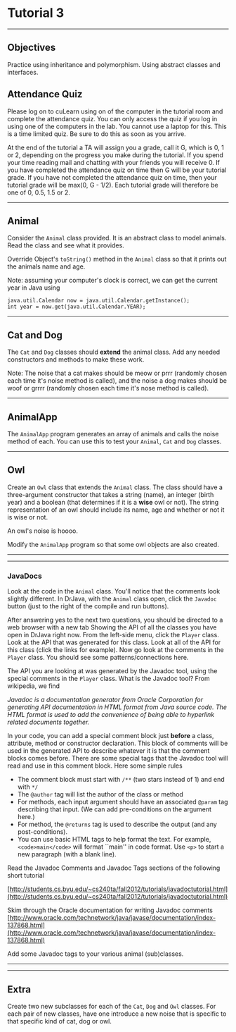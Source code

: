 # Tutorial 3
---

## Objectives  
Practice using inheritance and polymorphism. Using abstract classes and interfaces.



## Attendance Quiz

Please log on to cuLearn using on of the computer in the tutorial room and complete the attendance quiz. You can only access the quiz if you log in using one of the computers in the lab. You cannot use a laptop for this. This is a time limited quiz. Be sure to do this as soon as you arrive.

At the end of the tutorial a TA will assign you a grade, call it G, which is 0, 1 or 2, depending on the progress you make during the tutorial. If you spend your time reading mail and chatting with your friends you will receive 0. If you have completed the attendance quiz on time then G will be your tutorial grade. If you have not completed the attendance quiz on time, then your tutorial grade will be max(0, G - 1/2). Each tutorial grade will therefore be one of 0, 0.5, 1.5 or 2.

---

## Animal
Consider the `Animal` class provided. It is an abstract class to model animals. Read the class and see what it provides.

Override Object's `toString()` method in the `Animal` class so that it prints out the animals name and age. 

Note: assuming your computer's clock is correct, we can get the current year in Java using

```
java.util.Calendar now = java.util.Calendar.getInstance();
int year = now.get(java.util.Calendar.YEAR);
```

---
 
## Cat and Dog
The `Cat` and `Dog` classes should __extend__ the animal class. Add any needed constructors and methods to make these work.

Note: The noise that a cat makes should be meow or prrr (randomly chosen each time it's noise method is called), and the noise a dog makes should be woof or grrrr (randomly chosen each time it's nose method is called).

---

## AnimalApp
The `AnimalApp` program generates an array of animals and calls the noise method of each. You can use this to test your `Animal`, `Cat` and `Dog` classes.


---

## Owl
Create an `Owl` class that extends the `Animal` class. The class should have a three-argument constructor that takes a string (name), an integer (birth year) and a boolean (that determines if it is a __wise__ owl or not). The string representation of an owl should include its name, age and whether or not it is wise or not. 

An owl's noise is hoooo.

Modify the `AnimalApp` program so that some owl objects are also created.

---
---

### JavaDocs


Look at the code in the `Animal` class.  You'll notice that the comments look slightly different. In DrJava, with the `Animal` class open, click the `Javadoc` button (just to the right of the compile and run buttons).

After answering yes to the next two questions, you should be directed to a web browser with a new tab Showing the API of all the classes you have open in DrJava right now.  From the left-side menu, click the `Player` class.  Look at the API that was generated for this class.  Look at all of the API for this class (click the links for example).  Now go look at the comments in the `Player` class. You should see some patterns/connections here.

The API you are looking at was generated by the Javadoc tool, using the special comments in the `Player` class. What is the Javadoc tool?  From wikipedia, we find

_Javadoc is a documentation generator from Oracle Corporation for generating API documentation in HTML format from Java source code. The HTML format is used to add the convenience of being able to hyperlink related documents together._


In your code, you can add a special comment block just __before__ a class, attribute, method or constructor 
declaration.  This block of comments will be used in the generated API to describe whatever it is that the 
comment blocks comes before.  There are some special tags that the Javadoc tool will read and use in this
comment block.  Here some simple rules

- The comment block must start with `/**` (two stars instead of 1) and end with `*/`
- The `@author` tag will list the author of the class or method
- For methods, each input argument should have an associated `@param` tag describing that input. (We can add pre-conditions on the argument here.)
- For method, the `@returns` tag is used to describe the output (and any post-conditions). 
- You can use basic HTML tags to help format the text.  For example, `<code>main</code>` will format ``main'' in code format. Use `<p>` to start a new paragraph (with a blank line).


Read the Javadoc Comments and Javadoc Tags sections of the following short tutorial  

[http://students.cs.byu.edu/~cs240ta/fall2012/tutorials/javadoctutorial.html](http://students.cs.byu.edu/~cs240ta/fall2012/tutorials/javadoctutorial.html)


Skim through the Oracle documentation for writing Javadoc comments 
[http://www.oracle.com/technetwork/java/javase/documentation/index-137868.html](http://www.oracle.com/technetwork/java/javase/documentation/index-137868.html)


Add some Javadoc tags to your various animal (sub)classes.


---
---

## Extra
Create two new subclasses for each of the `Cat`, `Dog` and `Owl` classes. For each pair of new classes, have one introduce a new noise that is specific to that specific kind of cat, dog or owl. 

